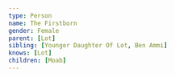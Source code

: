 ```yaml
---
type: Person
name: The Firstborn
gender: Female
parent: [Lot]
sibling: [Younger Daughter Of Lot, Ben Ammi]
knows: [Lot]
children: [Moab]
---
```

